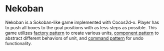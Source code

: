 # Nekoban
Nekoban is a Sokoban-like game implemented with Cocos2d-x. Player has to push all boxes to the goal positions with as less steps as possible. This game utilizes [factory pattern](https://en.wikipedia.org/wiki/Factory_method_pattern) to create various units, [component pattern](https://en.wikipedia.org/wiki/Composite_pattern) to abstract different behaviors of unit, and [command pattern](https://en.wikipedia.org/wiki/Command_pattern) for undo functionality.
